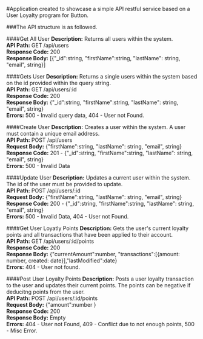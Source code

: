 #Application created to showcase a simple API restful service based on a User Loyalty program for Button.

###The API structure is as followed.

####Get All User
**Description:** Returns all users within the system.<br/>
**API Path:** GET /api/users<br/>
**Response Code:** 200<br/>
**Response Body:** [{"_id":string, "firstName":string, "lastName": string, "email", string}]<br/>

####Gets User
**Description:** Returns a single users within the system based on the id provided within the query string.<br/>
**API Path:** GET /api/users/:id<br/>
**Response Code:** 200<br/>
**Response Body:** {"_id":string, "firstName":string, "lastName": string, "email", string}<br/>
**Errors:** 500 - Invalid query data, 404 - User not Found.<br/>

####Create User
**Description:** Creates a user within the system. A user must contain a unique email address.<br/>
**API Path:** POST /api/users<br/>
**Request Body:** {"firstName":string, "lastName": string, "email", string}<br/>
**Response Code:** 201 - {"_id":string, "firstName":string, "lastName": string, "email", string}<br/>
**Errors:** 500 - Invalid Data<br/>

####Update User
**Description:** Updates a current user within the system. The id of the user must be provided to update.<br/>
**API Path:** POST /api/users/:id<br/>
**Request Body:** {"firstName":string, "lastName": string, "email", string}<br/>
**Response Code:** 200 - {"_id":string, "firstName":string, "lastName": string, "email", string}<br/>
**Errors:** 500 - Invalid Data, 404 - User not Found.<br/>

####Get User Loyatly Points
**Description:** Gets the user's current loyalty points and all transactions that have been applied to their account.<br/>
**API Path:** GET /api/users/:id/points<br/>
**Response Code:** 200<br/>
**Response Body:** {"currentAmount":number, "transactions":[{amount: number, created: date}],"lastModified":date}<br/>
**Errors:** 404 - User not found.<br/>

####Post User Loyalty Points
**Description:** Posts a user loyalty transaction to the user and updates their current points. The points can be negative if deducitng points from the user.<br/>
**API Path:**  POST /api/users/:id/points<br/>
**Request Body:** {"amount":number }<br/>
**Response Code:** 200<br/>
**Response Body:** Empty<br/>
**Errors:** 404 - User not Found, 409 - Conflict due to not enough points, 500 - Misc Error.<br/>